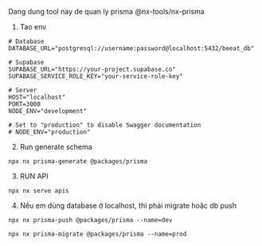 Dang dung tool nay de quan ly prisma
@nx-tools/nx-prisma

1. Tao env
```
# Database
DATABASE_URL="postgresql://username:password@localhost:5432/beeat_db"

# Supabase
SUPABASE_URL="https://your-project.supabase.co"
SUPABASE_SERVICE_ROLE_KEY="your-service-role-key"

# Server
HOST="localhost"
PORT=3000
NODE_ENV="development"

# Set to "production" to disable Swagger documentation
# NODE_ENV="production"
```
2. Run generate schema
```
npx nx prisma-generate @packages/prisma
```
3. RUN API
```
npx nx serve apis
```


4. Nếu em dùng database ở localhost, thì phải migrate hoặc db push
```
npx nx prisma-push @packages/prisma --name=dev
```

```
npx nx prisma-migrate @packages/prisma --name=prod
```
